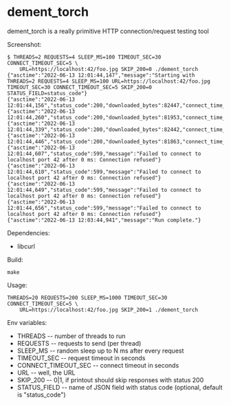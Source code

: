 dement_torch
============

dement_torch is a really primitive HTTP connection/request testing tool

Screenshot:

```
$ THREADS=2 REQUESTS=4 SLEEP_MS=100 TIMEOUT_SEC=30 CONNECT_TIMEOUT_SEC=5 \
    URL=https://localhost:42/foo.jpg SKIP_200=0 ./dement_torch
{"asctime":"2022-06-13 12:01:44,147","message":"Starting with THREADS=2 REQUESTS=4 SLEEP_MS=100 URL=https://localhost:42/foo.jpg TIMEOUT_SEC=30 CONNECT_TIMEOUT_SEC=5 SKIP_200=0 STATUS_FIELD=status_code"}
{"asctime":"2022-06-13 12:01:44,156","status_code":200,"downloaded_bytes":82447,"connect_time_ms":225,"total_time_ms":6}
{"asctime":"2022-06-13 12:01:44,260","status_code":200,"downloaded_bytes":81953,"connect_time_ms":229,"total_time_ms":6}
{"asctime":"2022-06-13 12:01:44,339","status_code":200,"downloaded_bytes":82442,"connect_time_ms":190,"total_time_ms":5}
{"asctime":"2022-06-13 12:01:44,446","status_code":200,"downloaded_bytes":81863,"connect_time_ms":110,"total_time_ms":5}
{"asctime":"2022-06-13 12:01:44,607","status_code":599,"message":"Failed to connect to localhost port 42 after 0 ms: Connection refused"}
{"asctime":"2022-06-13 12:01:44,610","status_code":599,"message":"Failed to connect to localhost port 42 after 0 ms: Connection refused"}
{"asctime":"2022-06-13 12:01:44,649","status_code":599,"message":"Failed to connect to localhost port 42 after 0 ms: Connection refused"}
{"asctime":"2022-06-13 12:01:44,656","status_code":599,"message":"Failed to connect to localhost port 42 after 0 ms: Connection refused"}
{"asctime":"2022-06-13 12:03:44,941","message":"Run complete."}
```

Dependencies:

* libcurl

Build:

```
make
```

Usage:

```
THREADS=20 REQUESTS=200 SLEEP_MS=1000 TIMEOUT_SEC=30 CONNECT_TIMEOUT_SEC=5 \
    URL=https://localhost:42/foo.jpg SKIP_200=1 ./dement_torch
```

Env variables:

* THREADS -- number of threads to run
* REQUESTS -- requests to send (per thread)
* SLEEP_MS -- random sleep up to N ms after every request
* TIMEOUT_SEC -- request timeout in seconds
* CONNECT_TIMEOUT_SEC -- connect timeout in seconds
* URL -- well, the URL
* SKIP_200 -- 0|1, if printout should skip responses with status 200
* STATUS_FIELD -- name of JSON field with status code (optional, default is "status_code")
